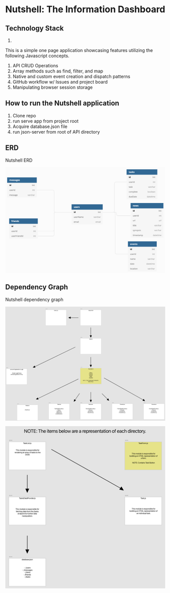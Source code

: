 # Nutshell: The Information Dashboard

## Technology Stack
1. 

This is a simple one page application showcasing features utilizing the following Javascript concepts.  
1. API CRUD Operations
1. Array methods such as find, filter, and map
1. Native and custom event creation and dispatch patterns
1. GitHub workflow w/ Issues and project board
1. Manipulating browser session storage

## How to run the Nutshell application

1. Clone repo
1. run serve app from project root
1. Acquire database.json file
1. run json-server from root of API directory


## ERD
Nutshell ERD

![Nutshell ERD]( https://github.com/nss-day-cohort-44/nutshell-sun-satyrs/blob/master/Screen%20Shot%202020-11-13%20at%202.44.13%20PM.png?raw=true "Nutshell ERD")


## Dependency Graph
Nutshell dependency graph

![Nutshell dependency graph](https://github.com/nss-day-cohort-44/nutshell-sun-satyrs/blob/master/Dependency%20Graph.png?raw=true "Nutshell dependency graph")



![Nutshell dependency graph](https://github.com/nss-day-cohort-44/nutshell-sun-satyrs/blob/master/Dependency%20Graph%20%232.png?raw=true "Nutshell dependency graph")



